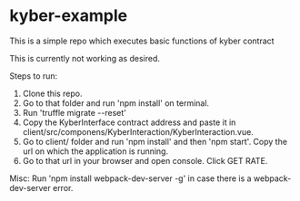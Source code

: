 # kyber-example
This is a simple repo which executes basic functions of kyber contract

This is currently not working as desired.

Steps to run:
1. Clone this repo.
2. Go to that folder and run 'npm install' on terminal.
3. Run 'truffle migrate --reset'
4. Copy the KyberInterface contract address and paste it in client/src/componens/KyberInteraction/KyberInteraction.vue.
5. Go to client/ folder and run 'npm install' and then 'npm start'. Copy the url on which the application is running.
6. Go to that url in your browser and open console. Click GET RATE.

Misc:
Run 'npm install webpack-dev-server -g' in case there is a webpack-dev-server error.
